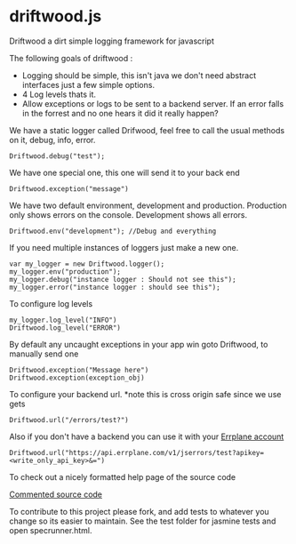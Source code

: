 driftwood.js
============

Driftwood a dirt simple logging framework for javascript


The following goals of driftwood :

* Logging should be simple, this isn't java we don't need abstract interfaces just a few simple options.
* 4 Log levels thats it.
* Allow exceptions or logs to be sent to a backend server. If an error falls in the forrest and no one hears it did it really happen?


We have a static logger called Drifwood, feel free to call the usual methods on it, debug, info, error.
```
Driftwood.debug("test"); 
```

We have one special one, this one will send it to your back end
```
Driftwood.exception("message")
```

We have two default environment, development and production. Production only shows errors on the console. Development shows all errors.
```
Driftwood.env("development"); //Debug and everything
```

If you need multiple instances of loggers just make a new one.
```
var my_logger = new Driftwood.logger();
my_logger.env("production");
my_logger.debug("instance logger : Should not see this");
my_logger.error("instance logger : should see this");
```
To configure log levels
```
my_logger.log_level("INFO")
Driftwood.log_level("ERROR")
```

By default any uncaught exceptions in your app win goto Driftwood, to manually send one
```
Driftwood.exception("Message here")
Driftwood.exception(exception_obj)
```

To configure your backend url. *note this is cross origin safe since we use gets
```
Driftwood.url("/errors/test?")
```

Also if you don't have a backend you can use it with your [Errplane account](http://errplane.com)
```
Driftwood.url("https://api.errplane.com/v1/jserrors/test?apikey=<write_only_api_key>&=")
```

To check out a nicely formatted help page of the source code

[Commented source code](http://errplane.github.com/driftwood.js/)

To contribute to this project please fork, and add tests to whatever you change so its easier to maintain. See the test folder for jasmine tests and open specrunner.html.